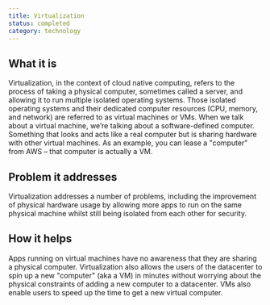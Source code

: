 ```yaml
---
title: Virtualization
status: completed
category: technology
---
```


## What it is
Virtualization, in the context of cloud native computing, refers to the process of taking a physical computer, sometimes called a server, and allowing it to run multiple isolated operating systems. Those isolated operating systems and their dedicated computer resources (CPU, memory, and network) are referred to as virtual machines or VMs. When we talk about a virtual machine, we’re talking about a software-defined computer. Something that looks and acts like a real computer but is sharing hardware with other virtual machines. As an example, you can lease a "computer" from AWS – that computer is actually a VM.

## Problem it addresses
Virtualization addresses a number of problems, including the improvement of physical hardware usage by allowing more apps to run on the same physical machine whilst still being isolated from each other for security.

## How it helps
Apps running on virtual machines have no awareness that they are sharing a physical computer. Virtualization also allows the users of the datacenter to spin up a new "computer" (aka a VM) in minutes without worrying about the physical constraints of adding a new computer to a datacenter. VMs also enable users to speed up the time to get a new virtual computer.
